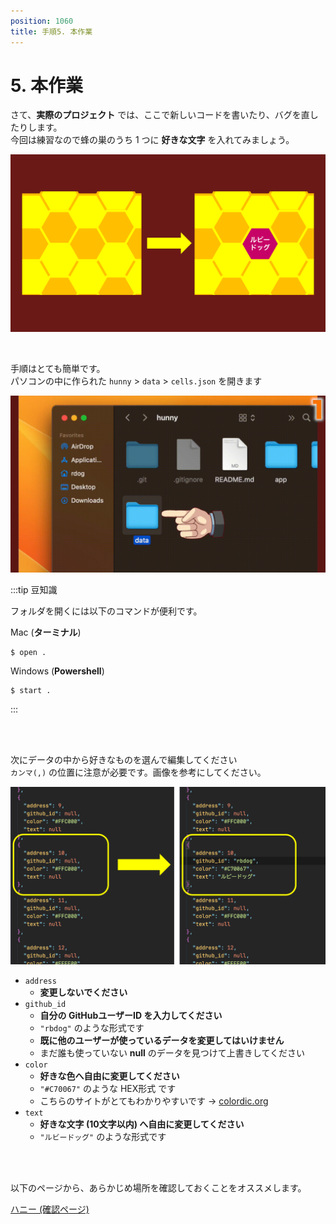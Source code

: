 ```yaml
---
position: 1060
title: 手順5. 本作業
---
```


# 5. 本作業

さて、**実際のプロジェクト** では、ここで新しいコードを書いたり、バグを直したりします。  
今回は練習なので蜂の巣のうち 1 つに **好きな文字** を入れてみましょう。

![image](/tutorial/app.png)

<br />

手順はとても簡単です。  
パソコンの中に作られた `hunny` > `data` > `cells.json` を開きます

![gif](/tutorial/folder.gif)

:::tip 豆知識

フォルダを開くには以下のコマンドが便利です。

Mac (**ターミナル**)

```
$ open .
```

Windows (**Powershell**)

```
$ start .
```

:::

<br />

<br />

次にデータの中から好きなものを選んで編集してください  
`カンマ(,)` の位置に注意が必要です。画像を参考にしてください。

![image](/tutorial/cells-json.png)

- `address`
  - **変更しないでください**
- `github_id`
  - **自分の GitHubユーザーID を入力してください**
  - `"rbdog"` のような形式です
  - **既に他のユーザーが使っているデータを変更してはいけません**
  - まだ誰も使っていない **null** のデータを見つけて上書きしてください
- `color`
  - **好きな色へ自由に変更してください**
  - `"#C70067"` のような HEX形式 です
  - こちらのサイトがとてもわかりやすいです → [colordic.org](https://www.colordic.org/)
- `text`
  - **好きな文字 (10文字以内) へ自由に変更してください**
  - `"ルビードッグ"` のような形式です

<br />

<br />

以下のページから、あらかじめ場所を確認しておくことをオススメします。

<a href="https://hunny-viewer.web.app" class='linkbutton'>ハニー (確認ページ)</a>
